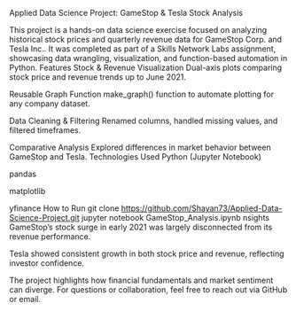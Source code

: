 Applied Data Science Project: GameStop & Tesla Stock Analysis

This project is a hands-on data science exercise focused on analyzing historical stock prices and quarterly revenue data for GameStop Corp. and Tesla Inc.. It was completed as part of a Skills Network Labs assignment, showcasing data wrangling, visualization, and function-based automation in Python.
Features
 Stock & Revenue Visualization Dual-axis plots comparing stock price and revenue trends up to June 2021.

Reusable Graph Function make_graph() function to automate plotting for any company dataset.

 Data Cleaning & Filtering Renamed columns, handled missing values, and filtered timeframes.

 Comparative Analysis Explored differences in market behavior between GameStop and Tesla.
 Technologies Used
Python (Jupyter Notebook)

pandas

matplotlib

yfinance
How to Run
git clone https://github.com/Shayan73/Applied-Data-Science-Project.git
jupyter notebook GameStop_Analysis.ipynb
nsights
GameStop’s stock surge in early 2021 was largely disconnected from its revenue performance.

Tesla showed consistent growth in both stock price and revenue, reflecting investor confidence.

The project highlights how financial fundamentals and market sentiment can diverge.
For questions or collaboration, feel free to reach out via GitHub or email.
